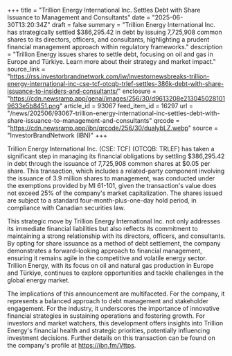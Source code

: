 +++
title = "Trillion Energy International Inc. Settles Debt with Share Issuance to Management and Consultants"
date = "2025-06-30T13:20:34Z"
draft = false
summary = "Trillion Energy International Inc. has strategically settled $386,295.42 in debt by issuing 7,725,908 common shares to its directors, officers, and consultants, highlighting a prudent financial management approach within regulatory frameworks."
description = "Trillion Energy issues shares to settle debt, focusing on oil and gas in Europe and Türkiye. Learn more about their strategy and market impact."
source_link = "https://rss.investorbrandnetwork.com/iw/investornewsbreaks-trillion-energy-international-inc-cse-tcf-otcqb-trlef-settles-386k-debt-with-share-issuance-to-insiders-and-consultants/"
enclosure = "https://cdn.newsramp.app/genai/images/256/30/d9613208e2130450281019633e5b8451.png"
article_id = 93067
feed_item_id = 16297
url = "/news/202506/93067-trillion-energy-international-inc-settles-debt-with-share-issuance-to-management-and-consultants"
qrcode = "https://cdn.newsramp.app/ibn/qrcode/256/30/dualybLZ.webp"
source = "InvestorBrandNetwork (IBN)"
+++

<p>Trillion Energy International Inc. (CSE: TCF) (OTCQB: TRLEF) has taken a significant step in managing its financial obligations by settling $386,295.42 in debt through the issuance of 7,725,908 common shares at $0.05 per share. This transaction, which includes a related-party component involving the issuance of 3.9 million shares to management, was conducted under the exemptions provided by MI 61-101, given the transaction's value does not exceed 25% of the company's market capitalization. The shares issued are subject to a standard four-month-plus-one-day hold period, in compliance with Canadian securities law.</p><p>This strategic move by Trillion Energy International Inc. not only addresses its immediate financial liabilities but also reflects its commitment to maintaining a strong relationship with its directors, officers, and consultants. By opting for share issuance as a method of debt settlement, the company demonstrates a forward-looking approach to financial management, ensuring it remains agile in the competitive and volatile energy sector. Trillion Energy, with its focus on oil and natural gas production in Europe and Türkiye, continues to explore opportunities and tackle challenges in the global energy market.</p><p>The implications of this announcement are multifaceted. For the company, it represents a balanced approach to debt management and stakeholder engagement. For the industry, it underscores the importance of innovative financial strategies in sustaining operations and fostering growth. For investors and market watchers, this development offers insights into Trillion Energy's financial health and strategic priorities, potentially influencing investment decisions. Further details on this transaction can be found on the company's profile at <a href='https://ibn.fm/Vttps' rel='nofollow' target='_blank'>https://ibn.fm/Vttps</a>.</p>
